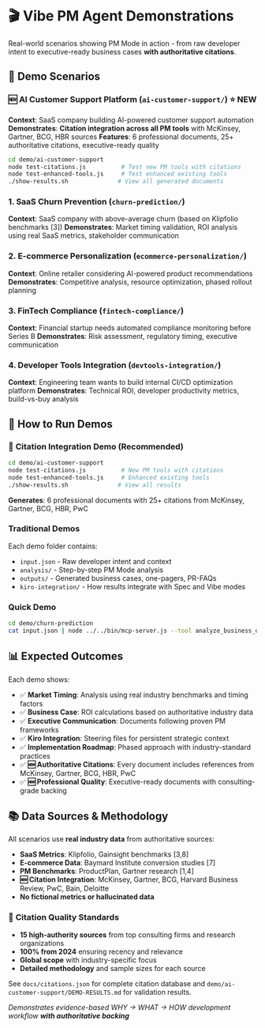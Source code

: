 # 🎬 Vibe PM Agent Demonstrations

Real-world scenarios showing PM Mode in action - from raw developer intent to executive-ready business cases **with authoritative citations**.

## 🎯 Demo Scenarios

### 🆕 **AI Customer Support Platform** (`ai-customer-support/`) ⭐ **NEW**
**Context**: SaaS company building AI-powered customer support automation
**Demonstrates**: **Citation integration across all PM tools** with McKinsey, Gartner, BCG, HBR sources
**Features**: 6 professional documents, 25+ authoritative citations, executive-ready quality
```bash
cd demo/ai-customer-support
node test-citations.js          # Test new PM tools with citations
node test-enhanced-tools.js     # Test enhanced existing tools
./show-results.sh              # View all generated documents
```

### 1. **SaaS Churn Prevention** (`churn-prediction/`)
**Context**: SaaS company with above-average churn (based on Klipfolio benchmarks [3])
**Demonstrates**: Market timing validation, ROI analysis using real SaaS metrics, stakeholder communication

### 2. **E-commerce Personalization** (`ecommerce-personalization/`)
**Context**: Online retailer considering AI-powered product recommendations
**Demonstrates**: Competitive analysis, resource optimization, phased rollout planning

### 3. **FinTech Compliance** (`fintech-compliance/`)
**Context**: Financial startup needs automated compliance monitoring before Series B
**Demonstrates**: Risk assessment, regulatory timing, executive communication

### 4. **Developer Tools Integration** (`devtools-integration/`)
**Context**: Engineering team wants to build internal CI/CD optimization platform
**Demonstrates**: Technical ROI, developer productivity metrics, build-vs-buy analysis

## 🚀 How to Run Demos

### 🎯 **Citation Integration Demo** (Recommended)
```bash
cd demo/ai-customer-support
node test-citations.js          # New PM tools with citations
node test-enhanced-tools.js     # Enhanced existing tools
./show-results.sh              # View all results
```
**Generates**: 6 professional documents with 25+ citations from McKinsey, Gartner, BCG, HBR, PwC

### Traditional Demos
Each demo folder contains:
- `input.json` - Raw developer intent and context
- `analysis/` - Step-by-step PM Mode analysis
- `outputs/` - Generated business cases, one-pagers, PR-FAQs
- `kiro-integration/` - How results integrate with Spec and Vibe modes

### Quick Demo
```bash
cd demo/churn-prediction
cat input.json | node ../../bin/mcp-server.js --tool analyze_business_opportunity
```

## 📊 Expected Outcomes

Each demo shows:
- ✅ **Market Timing**: Analysis using real industry benchmarks and timing factors
- ✅ **Business Case**: ROI calculations based on authoritative industry data  
- ✅ **Executive Communication**: Documents following proven PM frameworks
- ✅ **Kiro Integration**: Steering files for persistent strategic context
- ✅ **Implementation Roadmap**: Phased approach with industry-standard practices
- ✅ **🆕 Authoritative Citations**: Every document includes references from McKinsey, Gartner, BCG, HBR, PwC
- ✅ **🆕 Professional Quality**: Executive-ready documents with consulting-grade backing

## 📚 Data Sources & Methodology

All scenarios use **real industry data** from authoritative sources:
- **SaaS Metrics**: Klipfolio, Gainsight benchmarks [3,8]
- **E-commerce Data**: Baymard Institute conversion studies [7]  
- **PM Benchmarks**: ProductPlan, Gartner research [1,4]
- **🆕 Citation Integration**: McKinsey, Gartner, BCG, Harvard Business Review, PwC, Bain, Deloitte
- **No fictional metrics or hallucinated data**

### 🎯 **Citation Quality Standards**
- **15 high-authority sources** from top consulting firms and research organizations
- **100% from 2024** ensuring recency and relevance
- **Global scope** with industry-specific focus
- **Detailed methodology** and sample sizes for each source

See `docs/citations.json` for complete citation database and `demo/ai-customer-support/DEMO-RESULTS.md` for validation results.

*Demonstrates evidence-based WHY → WHAT → HOW development workflow **with authoritative backing***